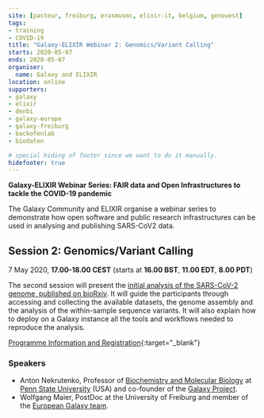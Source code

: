 ```yaml
---
site: [pasteur, freiburg, erasmusmc, elixir-it, belgium, genouest]
tags:
- training
- COVID-19
title: "Galaxy-ELIXIR Webinar 2: Genomics/Variant Calling"
starts: 2020-05-07
ends: 2020-05-07
organiser:
  name: Galaxy and ELIXIR
location: online
supporters:
- galaxy
- elixir
- denbi
- galaxy-europe
- galaxy-freiburg
- backofenlab
- biodaten

# special hiding of footer since we want to do it manually.
hidefooter: true
---
```


**Galaxy-ELIXIR Webinar Series: FAIR data and Open Infrastructures to tackle the COVID-19 pandemic**

The Galaxy Community and ELIXIR organise a webinar series to demonstrate how open software and public research infrastructures can be used in analysing and publishing SARS-CoV2 data.

## Session 2: Genomics/Variant Calling

7 May 2020, **17.00-18.00 CEST** (starts at **16.00 BST**, **11.00 EDT**, **8.00 PDT**)

The second session will present the [initial analysis of the SARS-CoV-2 genome, published on bioRxiv](https://doi.org/10.1101/2020.02.21.959973). It will guide the participants through accessing and collecting the available datasets, the genome assembly and the analysis of the  within-sample sequence variants. It will also explain how to deploy on a Galaxy instance all the tools and workflows needed to reproduce the analysis.

[Programme Information and Registration](https://elixir-europe.org/events/webinar-galaxy-elixir-covid19){:target="_blank"}

### Speakers

* Anton Nekrutenko, Professor of [Biochemistry and Molecular Biology](http://bmb.psu.edu/) at [Penn State University](http://psu.edu/) (USA) and co-founder of the [Galaxy Project](http://galaxyproject.org/).
* Wolfgang Maier, PostDoc at the University of Freiburg and member of the [European Galaxy team](https://usegalaxy-eu.github.io/freiburg/people).

